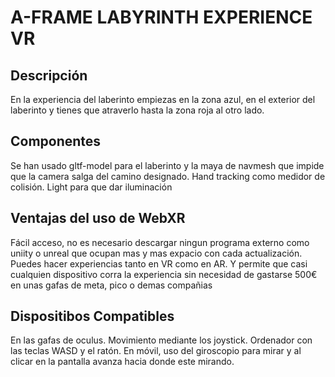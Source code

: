 # A-FRAME LABYRINTH EXPERIENCE VR

## Descripción
En la experiencia del laberinto empiezas en la zona azul, en el exterior del laberinto y tienes que atraverlo hasta la zona roja al otro lado.

## Componentes
Se han usado gltf-model para el laberinto y la maya de navmesh que impide que la camera salga del camino designado. Hand tracking como medidor de colisión. Light para que dar iluminación

## Ventajas del uso de WebXR
Fácil acceso, no es necesario descargar ningun programa externo como uniity o unreal que ocupan mas y mas expacio con cada actualización. Puedes hacer experiencias tanto en VR como en AR. Y permite que casi cualquien dispositivo corra la experiencia sin necesidad de gastarse 500€ en unas gafas de meta, pico o demas compañias

## Dispositibos Compatibles
En las gafas de oculus. Movimiento mediante los joystick.
Ordenador con las teclas WASD y el ratón.
En móvil, uso del giroscopio para mirar y al clicar en la pantalla avanza hacia donde este mirando.
